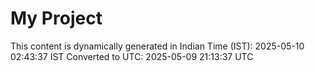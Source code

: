 # My Project

This content is dynamically generated in Indian Time (IST): 2025-05-10 02:43:37 IST
Converted to UTC: 2025-05-09 21:13:37 UTC
